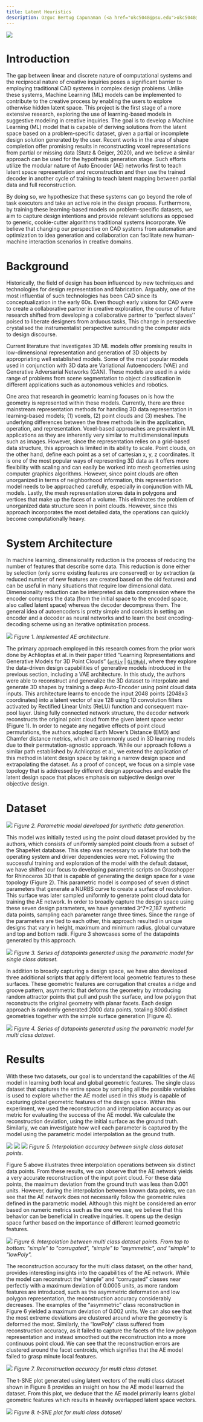 ```yaml
--- 
title: Latent Heuristics
description: Ozguc Bertug Capunaman (<a href="okc5048@psu.edu">okc5048@psu.edu</a>)  Shakthi Suresh (<a href="sns5410@psu.edu">sns5410@psu.edu</a>) 
---
```

![](https://github.com/ozgucbertug/latentHeuristics/blob/main/docs/Figure2.jpg?raw=true)

# Introduction

The gap between linear and discrete nature of computational systems and the reciprocal nature of creative inquiries poses a significant barrier to employing traditional CAD systems in complex design problems. Unlike these systems, Machine Learning (ML) models can be implemented to contribute to the creative process by enabling the users to explore otherwise hidden latent space. This project is the first stage of a more extensive research, exploring the use of learning-based models in suggestive modeling in creative inquiries. The goal is to develop a Machine Learning (ML) model that is capable of deriving solutions from the latent space based on a problem-specific dataset, given a partial or incomplete design solution generated by the user. Recent works in the area of shape completion offer promising results in reconstructing voxel representations from partial or missing data (Stutz & Geiger, 2020), and we believe a similar approach can be used for the hypothesis generation stage. Such efforts utilize the modular nature of Auto Encoder (AE) networks first to teach latent space representation and reconstruction and then use the trained decoder in another cycle of training to teach latent mapping between partial data and full reconstruction.

By doing so, we hypothesize that these systems can go beyond the role of task executors and take an active role in the design process. Furthermore, by training these learning-based models on problem-specific datasets, we aim to capture design intentions and provide relevant solutions as opposed to generic, cookie-cutter algorithms traditional systems incorporate. We believe that changing our perspective on CAD systems from automation and optimization to idea generation and collaboration can facilitate new human-machine interaction scenarios in creative domains.

# Background

Historically, the field of design has been influenced by new techniques and technologies for design representation and fabrication. Arguably, one of the most influential of such technologies has been CAD since its conceptualization in the early 60s. Even though early visions for CAD were to create a collaborative partner in creative exploration, the course of future research shifted from developing a collaborative partner to “perfect slaves'' poised to liberate designers from arduous tasks, This change in perspective crystalised the instrumentalist perspective surrounding the computer aids to design discourse.
 
Current literature that investigates 3D ML models offer promising results in low-dimensional representation and generation of 3D objects by appropriating well established models. Some of the most popular models used in conjunction with 3D data are Variational Autoencoders (VAE) and Generative Adversarial Networks (GAN). These models are used in a wide range of problems from scene segmentation to object classification in different applications such as autonomous vehicles and robotics.

One area that research in geometric learning focuses on is how the geometry is represented within these models. Currently, there are three mainstream representation methods for handling 3D data representation in learning-based models; (1) voxels, (2) point clouds and (3) meshes. The underlying differences between the three methods lie in the application, operation, and representation. Voxel-based approaches are prevalent in ML applications as they are inherently very similar to multidimensional inputs such as images. However, since the representation relies on a grid-based data structure, this approach is limited in its ability to scale. Point clouds, on the other hand, define each point as a set of cartesian x, y, z coordinates. It is one of the most popular ways of representing 3D data as it offers more flexibility with scaling and can easily be worked into mesh geometries using computer graphics algorithms. However, since point clouds are often unorganized in terms of neighborhood information, this representation model needs to be approached carefully, especially in conjunction with ML models. Lastly, the mesh representation stores data in polygons and vertices that make up the faces of a volume. This eliminates the problem of unorganized data structure seen in point clouds. However, since this approach incorporates the most detailed data, the operations can quickly become computationally heavy.

# System Architecture
In machine learning, dimensionality reduction is the process of reducing the number of features that describe some data. This reduction is done either by selection (only some existing features are conserved) or by extraction (a reduced number of new features are created based on the old features) and can be useful in many situations that require low dimensional data. Dimensionality reduction can be interpreted as data compression where the encoder compress the data (from the initial space to the encoded space, also called latent space) whereas the decoder decompress them. The general idea of autoencoders is pretty simple and consists in setting an encoder and a decoder as neural networks and to learn the best encoding-decoding scheme using an iterative optimisation process.

![](https://github.com/ozgucbertug/latentHeuristics/blob/main/docs/Figure1.jpg?raw=true)
_Figure 1. Implemented AE architecture._

The primary approach employed in this research comes from the prior work done by Achlioptas et al. in their paper titled “Learning Representations and Generative Models for 3D Point Clouds” ([`arXiv`](https://arxiv.org/abs/1707.02392) | [`GitHub`](https://github.com/optas/latent_3d_points)), where they explore the data-driven design capabilities of generative models introduced in the previous section, including a VAE architecture. In this study,  the authors were able to reconstruct and generalize the 3D dataset to interpolate and generate 3D shapes by training a deep Auto-Encoder using point cloud data inputs. This architecture learns to encode the input 2048 points (2048x3 coordinates) into a latent vector of size 128 using 1D convolution filters activated by Rectified Linear Units (ReLU) function and consequent max-pool layer. Using fully connected network structure, the decoder network reconstructs the original point cloud from the given latent space vector (Figure 1). In order to negate any negative effects of point cloud permutations, the authors adopted Earth Mover’s Distance (EMD) and Chamfer distance metrics, which are commonly used in 3D learning models due to their permutation-agnostic approach.
While our approach follows a similar path established by Achlioptas et al., we extend the application of this method in latent design space by taking a narrow design space and extrapolating the dataset. As a proof of concept, we focus on a simple vase topology that is addressed by different design approaches and enable the latent design space that places emphasis on subjective design over objective design.

# Dataset

![](https://github.com/ozgucbertug/latentHeuristics/blob/main/docs/Figure0.gif?raw=true)
_Figure 2. Parametric model developed for synthetic data generation._

This model was initially tested using the point cloud dataset provided by the authors, which consists of uniformly sampled point clouds from a subset of the ShapeNet database. This step was necessary to validate that both the operating system and driver dependencies were met. Following the successful training and exploration of the model with the default dataset, we have shifted our focus to developing parametric scripts on Grasshopper for Rhinoceros 3D that is capable of generating the design space for a vase topology (Figure 2). This parametric model is composed of seven distinct parameters that generate a NURBS curve to create a surface of revolution. This surface was later sampled uniformly to generate point cloud data for training the AE network. In order to broadly capture the design space using these seven design parameters, we have generated 3^7=2,187 synthetic data points, sampling each parameter range three times. Since the range of the parameters are tied to each other, this approach resulted in unique designs that vary in height, maximum and minimum radius, global curvature and top and bottom radii. Figure 3 showcases some of the datapoints generated by this approach.

![](https://github.com/ozgucbertug/latentHeuristics/blob/main/docs/Figure3.jpg?raw=true)
_Figure 3. Series of datapoints generated using the parametric model for single class dataset._

In addition to broadly capturing a design space, we have also developed three additional scripts that apply different local geometric features to these surfaces. These geometric features are corrugation that creates a ridge and groove pattern, asymmetric that deforms the geometry by introducing random attractor points that pull and push the surface, and low polygon that reconstructs the original geometry with planar facets. Each design approach is randomly generated 2000 data points, totaling 8000 distinct geometries together with the simple surface generation (Figure 4).

![](https://github.com/ozgucbertug/latentHeuristics/blob/main/docs/Figure4.jpg?raw=true)
_Figure 4. Series of datapoints generated using the parametric model for multi class dataset._

# Results

With these two datasets, our goal is to understand the capabilities of the AE model in learning both local and global geometric features. The single class dataset that captures the entire space by sampling all the possible variables is used to explore whether the AE model used in this study is capable of capturing global geometric features of the design space. Within this experiment, we used the reconstruction and interpolation accuracy as our metric for evaluating the success of the AE model. We calculate the reconstruction deviation, using the initial surface as the ground truth. Similarly, we can investigate how well each parameter is captured by the model using the parametric model interpolation as the ground truth.

![](https://github.com/ozgucbertug/latentHeuristics/blob/main/docs/Figure7.gif?raw=true)
![](https://github.com/ozgucbertug/latentHeuristics/blob/main/docs/Figure8.gif?raw=true)
![](https://github.com/ozgucbertug/latentHeuristics/blob/main/docs/Figure9.gif?raw=true)
_Figure 5. Interpolation accuracy between single class dataset points._

Figure 5 above illustrates three interpolation operations between six distinct data points. From these results, we can observe that the AE network yields a very accurate reconstruction of the input point cloud. For these data points, the maximum deviation from the ground truth was less than 0.001 units. However, during the interpolation between known data points, we can see that the AE network does not necessarily follow the geometric rules defined in the parametric model. Although this might be considered an error based on numeric metrics such as the one we use, we believe that this behavior can be beneficial in creative inquiries. It opens up the design space further based on the importance of different learned geometric features.


![](https://github.com/ozgucbertug/latentHeuristics/blob/main/docs/Figure6.gif?raw=true)
_Figure 6. Interpolation between multi class dataset points. From top to bottom: "simple" to "corrugated", "simple" to "asymmetric", and "simple" to "lowPoly"._

The reconstruction accuracy for the multi class dataset, on the other hand, provides interesting insights into the capabilities of the AE network. While the model can reconstruct the “simple” and “corrugated” classes near perfectly with a maximum deviation of 0.0005 units, as more random features are introduced, such as the asymmetric deformation and low polygon representation, the reconstruction accuracy considerably decreases. The examples of the “asymmetric” class reconstruction in Figure 6 yielded a maximum deviation of 0.002 units. We can also see that the most extreme deviations are clustered around where the geometry is deformed the most. Similarly, the “lowPoly” class suffered from reconstruction accuracy, as it failed to capture the facets of the low polygon representation and instead smoothed out the reconstruction into a more continuous point cloud. We can see that the reconstruction errors are clustered around the facet centroids, which signifies that the AE model failed to grasp minute local features.

![](https://github.com/ozgucbertug/latentHeuristics/blob/main/docs/Figure5.jpg?raw=true)
_Figure 7. Reconstruction accuracy for multi class dataset._

The t-SNE plot generated using latent vectors of the multi class dataset shown in Figure 8 provides an insight on how the AE model learned the dataset. From this plot, we deduce that the AE model primarily learns global geometric features which results in heavily overlapped latent space vectors.

![](https://github.com/ozgucbertug/latentHeuristics/blob/main/docs/Figure10.gif?raw=true)
_Figure 8. t-SNE plot for multi class dataset/_

